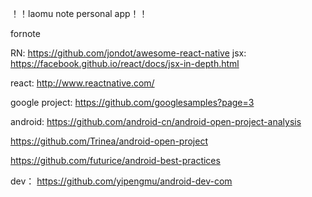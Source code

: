 ！！laomu note personal app！！


fornote

RN:
https://github.com/jondot/awesome-react-native
jsx:
https://facebook.github.io/react/docs/jsx-in-depth.html

react:
http://www.reactnative.com/

google project:
https://github.com/googlesamples?page=3

android:
https://github.com/android-cn/android-open-project-analysis

https://github.com/Trinea/android-open-project

https://github.com/futurice/android-best-practices

dev：
https://github.com/yipengmu/android-dev-com
